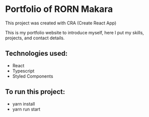 # Portfolio of RORN Makara

This project was created with CRA (Create React App)

This is my portfolio website to introduce myself, here I put my skills, projects, and contact details.

## Technologies used:
- React
- Typescript
- Styled Components

## To run this project:
- yarn install
- yarn run start
